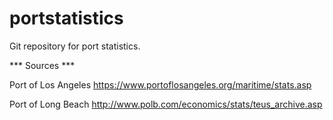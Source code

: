 # portstatistics

Git repository for port statistics. 


*** Sources ***

Port of Los Angeles
https://www.portoflosangeles.org/maritime/stats.asp

Port of Long Beach
http://www.polb.com/economics/stats/teus_archive.asp

